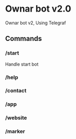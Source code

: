# Ownar bot v2.0

Ownar bot v2, Using Telegraf

## Commands

### /start

Handle start bot

### /help

### /contact

### /app

### /website

### /marker
